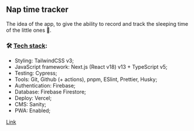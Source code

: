 ## Nap time tracker

The idea of the app, to give the ability to record and track the sleeping time of the little ones 🐣.

### 🛠️ <u>Tech stack</u>:

<ul>
<li>Styling: TailwindCSS v3;</li>
<li>JavaScript framework: Next.js (React v18) v13 + TypeScript v5;</li>
<li>Testing: Cypress;</li>
<li>Tools: Git, Github (+ actions), pnpm, ESlint, Prettier, Husky;</li>
<li>Authentication: Firebase;</li>
<li>Database: Firebase Firestore;</li>
<li>Deploy: Vercel;</li>
<li>CMS: Sanity;</li>
<li>PWA: Enabled;</li>
</ul>

[Link](https://nap-time-tracker.vercel.app/)
